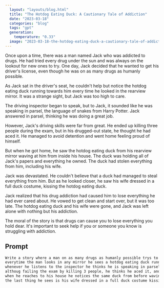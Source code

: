 ```yaml
---
  layout: "layouts/blog.html"
  title: "The Hotdog Eating Duck: A Cautionary Tale of Addiction"
  date: "2023-03-18"
  categories: "blog"
  tags: "gpt"
  generation: 
    temperature: "0.33"
  image: "2023-03-18-the-hotdog-eating-duck-a-cautionary-tale-of-addiction.webp"
---
```

Once upon a time, there was a man named Jack who was addicted to drugs. He had tried every drug under the sun and was always on the lookout for new ones to try. One day, Jack decided that he wanted to get his driver's license, even though he was on as many drugs as humanly possible. 

As Jack sat in the driver's seat, he couldn't help but notice the hotdog eating duck running towards him every time he looked in the rearview mirror. It was a strange sight, but Jack was too high to care. 

The driving inspector began to speak, but to Jack, it sounded like he was speaking in parsel, the language of snakes from Harry Potter. Jack answered in parsel, thinking he was doing a great job. 

However, Jack's driving skills were far from great. He ended up killing three people during the exam, but in his drugged-out state, he thought he had aced it. He managed to avoid detention and went home feeling proud of himself. 

But when he got home, he saw the hotdog eating duck from his rearview mirror waving at him from inside his house. The duck was holding all of Jack's papers and everything he owned. The duck had stolen everything from him, including his wife. 

Jack was devastated. He couldn't believe that a duck had managed to steal everything from him. But as he looked closer, he saw his wife dressed in a full duck costume, kissing the hotdog eating duck. 

Jack realized that his drug addiction had caused him to lose everything he had ever cared about. He vowed to get clean and start over, but it was too late. The hotdog eating duck and his wife were gone, and Jack was left alone with nothing but his addiction. 

The moral of the story is that drugs can cause you to lose everything you hold dear. It's important to seek help if you or someone you know is struggling with addiction.


## Prompt
```markdown
Write a story where a man on as many drugs as humanly possible trys to pass a driving exam
everytime the man looks in any mirror he sees a hotdog eating duck running towards him
whenever he listens to the inspector he thinks he is speaking in parsel so he answers that way
althoug failing the exam by killing 3 people, he thinks he aced it, and manages to avoid detention
when he reaches to his house he notices the same duck from before waving from inside while holding the papers of the house and everything he owned, the duck has stolen everything from him, including his wife.
the last thing he sees is his wife dressed in a full duck costume kissing the hotdog eating duck
```
